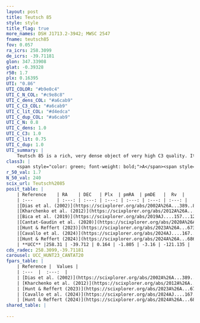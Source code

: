 ```yaml
---
layout: post
title: Teutsch 85
style: style
title_flag: true
more_names: DSH J1713.2-3942; MWSC 2547
fname: teutsch85
fov: 0.057
ra_icrs: 258.3099
de_icrs: -39.71181
glon: 347.33908
glat: -0.39328
r50: 1.7
plx: 0.16395
UTI: "0.86"
UTI_COLOR: "#b9e0c4"
UTI_C_N_COL: "#c9e8c8"
UTI_C_dens_COL: "#a6cab9"
UTI_C_C3_COL: "#a6cab9"
UTI_C_lit_COL: "#d4edca"
UTI_C_dup_COL: "#a6cab9"
UTI_C_N: 0.8
UTI_C_dens: 1.0
UTI_C_C3: 1.0
UTI_C_lit: 0.75
UTI_C_dup: 1.0
UTI_summary: |
    Teutsch 85 is a rich, very dense object of very high C3 quality. It is well-studied in the literature.
class3: |
    <span style="color: green; font-weight: bold;">A</span><span style="color: green; font-weight: bold;">A</span>
r_50_val: 1.7
N_50_val: 240
scix_url: Teutsch%2085
posit_table: |
    | Reference    | RA    | DEC   | Plx  | pmRA  | pmDE   |  Rv  |
    | :---         | :---: | :---: | :---: | :---: | :---: | :---: |
    |[Dias et al. (2002)](https://scixplorer.org/abs/2002A%26A...389..871D) | 258.308 | -39.706 | -- | -1.41 | 0.29 | -- |
    |[Kharchenko et al. (2012)](https://scixplorer.org/abs/2012A%26A...543A.156K) | 258.3 | -39.66 | -- | 0.77 | 3.33 | -- |
    |[Bica et al. (2019)](https://scixplorer.org/abs/2019AJ....157...12B) | 258.306 | -39.708 | -- | -- | -- | -- |
    |[Cantat-Gaudin et al. (2020)](https://scixplorer.org/abs/2020A%26A...640A...1C) | 258.309 | -39.718 | 0.14 | -1.864 | -3.123 | -- |
    |[Hunt & Reffert (2023)](https://scixplorer.org/abs/2023A%26A...673A.114H) | 258.309 | -39.709 | 0.15 | -1.772 | -3.187 | -81.639 |
    |[Cavallo et al. (2024)](https://scixplorer.org/abs/2024AJ....167...12C) | 258.314 | -39.718 | 0.152 | -- | -- | -- |
    |[Hunt & Reffert (2024)](https://scixplorer.org/abs/2024A%26A...686A..42H) | 258.309 | -39.709 | 0.15 | -1.772 | -3.187 | -81.639 |
    | **UCC** |258.31 | -39.712 | 0.164 | -1.805 | -3.16 | -121.135 | 
cds_radec: 258.3099,-39.71181
carousel: UCC_HUNT23_CANTAT20
fpars_table: |
    | Reference |  Values |
    | :---  |  :---:  |
    | [Dias et al. (2002)](https://scixplorer.org/abs/2002A%26A...389..871D) | `E(B-V)=1.5, Dist=1260.0, Age=8.78` |
    | [Kharchenko et al. (2012)](https://scixplorer.org/abs/2012A%26A...543A.156K) | `e_bv=2.863, distance=1569, log_age=6.6` |
    | [Hunt & Reffert (2023)](https://scixplorer.org/abs/2023A%26A...673A.114H) | `AV50=5.605, diffAV50=2.715, MOD50=13.784, logAge50=7.579` |
    | [Cavallo et al. (2024)](https://scixplorer.org/abs/2024AJ....167...12C) | `AV50=5.92, dMod50=12.48, logAge50=7.1, [Fe/H]50=-0.5` |
    | [Hunt & Reffert (2024)](https://scixplorer.org/abs/2024A%26A...686A..42H) | `MassJ=15728.5` |
shared_table: |
    
---
```

